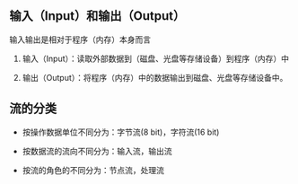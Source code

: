 ## 输入（Input）和输出（Output）

输入输出是相对于程序（内存）本身而言

1. 输入（Input）：读取外部数据到（磁盘、光盘等存储设备）到程序（内存）中

2. 输出（Output）：将程序（内存）中的数据输出到磁盘、光盘等存储设备中。

## 流的分类

- 按操作数据单位不同分为：字节流(8 bit)，字符流(16 bit)  

- 按数据流的流向不同分为：输入流，输出流

- 按流的角色的不同分为：节点流，处理流

